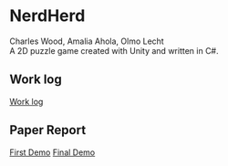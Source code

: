 # NerdHerd
Charles Wood, Amalia Ahola, Olmo Lecht\
A 2D puzzle game created with Unity and written in C#.

## Work log

[Work log](https://docs.google.com/spreadsheets/d/1LxSq_ZOggmhQWHfpaoUsxjR2epnuiVWzyrKxqkDwm2c/edit?usp=drivesdk)

## Paper Report

[First Demo](https://docs.google.com/document/d/1MoAQyiqSuPoj9SIS-mmcoLHxYw2rEp0KEOZu-sFHX34/edit?usp=sharing)
[Final Demo](https://docs.google.com/presentation/d/1CFnh8dkcavQIgYUC0OQ5z-mS47K3BP4Vm74vjSfIF9E/edit?usp=sharing)
